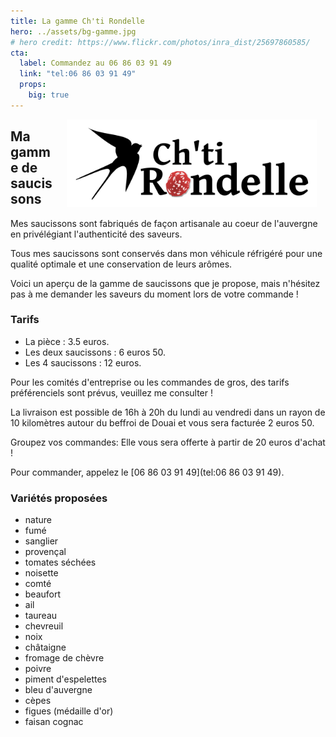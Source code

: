 ```yaml
---
title: La gamme Ch'ti Rondelle
hero: ../assets/bg-gamme.jpg
# hero credit: https://www.flickr.com/photos/inra_dist/25697860585/
cta:
  label: Commandez au 06 86 03 91 49
  link: "tel:06 86 03 91 49"
  props:
    big: true
---
```


<img alt="" src="../assets/Chtirondelle.svg" width="400" height="140"
  style="float:right; margin:0 1em" />

## Ma gamme de saucissons

Mes saucissons sont fabriqués de façon artisanale au coeur de l'auvergne en
 privélégiant l'authenticité des saveurs.

Tous mes saucissons sont conservés dans mon véhicule réfrigéré pour une qualité
 optimale et une conservation de leurs arômes.

Voici un aperçu de la gamme de saucissons que je propose, mais n'hésitez pas à
 me demander les saveurs du moment lors de votre commande !

### Tarifs

* La pièce : 3.5 euros.
* Les deux saucissons : 6 euros 50.
* Les 4 saucissons : 12 euros.

Pour les comités d'entreprise ou les commandes de gros, des tarifs préférenciels
 sont prévus, veuillez me consulter !

La livraison est possible de 16h à 20h du lundi au vendredi dans un rayon de
10 kilomètres autour du beffroi de Douai et vous sera facturée 2 euros 50.

Groupez vos commandes: Elle vous sera offerte à partir de 20 euros d'achat !

Pour commander, appelez le [06 86 03 91 49](tel:06 86 03 91 49).

### Variétés proposées

* nature
* fumé
* sanglier
* provençal
* tomates séchées
* noisette
* comté
* beaufort
* ail
* taureau
* chevreuil
* noix
* châtaigne
* fromage de chèvre
* poivre
* piment d'espelettes
* bleu d'auvergne
* cèpes
* figues (médaille d'or)
* faisan cognac

